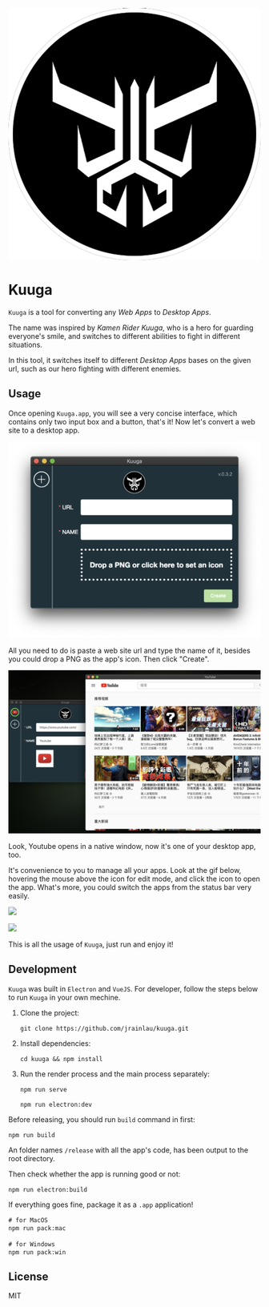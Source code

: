 ![](./preview/kuuga-white.png)

# Kuuga

`Kuuga` is a tool for converting any *Web Apps* to *Desktop Apps*.

The name was inspired by *Kamen Rider Kuuga*, who is a hero for guarding everyone's smile, and switches to different abilities to fight in different situations.

In this tool, it switches itself to different *Desktop Apps* bases on the given url, such as our hero fighting with different enemies.

## Usage

Once opening `Kuuga.app`, you will see a very concise interface, which contains only two input box and a button, that's it! Now let's convert a web site to a desktop app.

![](./preview/1.png)

All you need to do is paste a web site url and type the name of it, besides you could drop a PNG as the app's icon. Then click "Create".

![](./preview/4.png)

Look, Youtube opens in a native window, now it's one of your desktop app, too.

It's convenience to you to manage all your apps. Look at the gif below, hovering the mouse above the icon for edit mode, and click the icon to open the app. What's more, you could switch the apps from the status bar very easily.

![](./preview/5.gif)

![](./preview/6.gif)

This is all the usage of `Kuuga`, just run and enjoy it!

## Development

`Kuuga` was built in `Electron` and `VueJS`. For developer, follow the steps below to run `Kuuga` in your own mechine.

1. Clone the project:
    ```
    git clone https://github.com/jrainlau/kuuga.git
    ```

2. Install dependencies:
    ```
    cd kuuga && npm install
    ```

3. Run the render process and the main process separately:
    ```
    npm run serve
    ```

    ```
    npm run electron:dev
    ```

Before releasing, you should run `build` command in first:

```
npm run build
```

An folder names `/release` with all the app's code, has been output to the root directory.

Then check whether the app is running good or not:
```
npm run electron:build
```

If everything goes fine, package it as a `.app` application!

```
# for MacOS
npm run pack:mac

# for Windows
npm run pack:win
```

## License
MIT